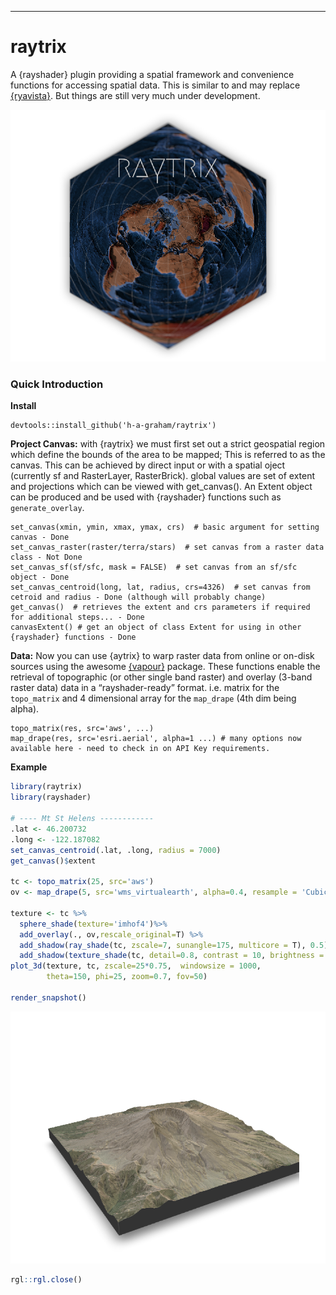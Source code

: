 ------------------------------------------------------------------------

# raytrix

A {rayshader} plugin providing a spatial framework and convenience
functions for accessing spatial data. This is similar to and may replace
[{ryavista}](https://github.com/h-a-graham/rayvista). But things are
still very much under development.

![](man/figures/hexData-1.png)<!-- -->

### Quick Introduction

**Install**

    devtools::install_github('h-a-graham/raytrix')

**Project Canvas:** with {raytrix} we must first set out a strict
geospatial region which define the bounds of the area to be mapped; This
is referred to as the canvas. This can be achieved by direct input or
with a spatial oject (currently sf and RasterLayer, RasterBrick). global
values are set of extent and projections which can be viewed with
get_canvas(). An Extent object can be produced and be used with
{rayshader} functions such as `generate_overlay`.

    set_canvas(xmin, ymin, xmax, ymax, crs)  # basic argument for setting canvas - Done
    set_canvas_raster(raster/terra/stars)  # set canvas from a raster data class - Not Done
    set_canvas_sf(sf/sfc, mask = FALSE)  # set canvas from an sf/sfc object - Done
    set_canvas_centroid(long, lat, radius, crs=4326)  # set canvas from cetroid and radius - Done (although will probably change)
    get_canvas()  # retrieves the extent and crs parameters if required for additional steps... - Done
    canvasExtent() # get an object of class Extent for using in other {rayshader} functions - Done

**Data:** Now you can use {aytrix} to warp raster data from online or
on-disk sources using the awesome
[{vapour}](https://hypertidy.github.io/vapour/) package. These functions
enable the retrieval of topographic (or other single band raster) and
overlay (3-band raster data) data in a “rayshader-ready” format.
i.e. matrix for the `topo_matrix` and 4 dimensional array for the
`map_drape` (4th dim being alpha).

    topo_matrix(res, src='aws', ...)  
    map_drape(res, src='esri.aerial', alpha=1 ...) # many options now available here - need to check in on API Key requirements.

**Example**

``` r
library(raytrix)
library(rayshader)

# ---- Mt St Helens ------------
.lat <- 46.200732
.long <- -122.187082
set_canvas_centroid(.lat, .long, radius = 7000)
get_canvas()$extent

tc <- topo_matrix(25, src='aws')
ov <- map_drape(5, src='wms_virtualearth', alpha=0.4, resample = 'CubicSpline')

texture <- tc %>%
  sphere_shade(texture='imhof4')%>%
  add_overlay(., ov,rescale_original=T) %>%
  add_shadow(ray_shade(tc, zscale=7, sunangle=175, multicore = T), 0.5) %>%
  add_shadow(texture_shade(tc, detail=0.8, contrast = 10, brightness = 15),0)
plot_3d(texture, tc, zscale=25*0.75,  windowsize = 1000,
        theta=150, phi=25, zoom=0.7, fov=50)

render_snapshot()
```

![](man/figures/MtStHelens-1.png)<!-- -->

``` r
rgl::rgl.close()
```
